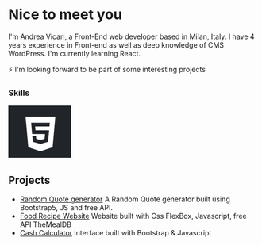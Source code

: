 ####
Nice to meet you<br>
================
I'm Andrea Vicari, a Front-End web developer based in Milan, Italy.
I have 4 years experience in Front-end as well as deep knowledge of CMS WordPress.
I'm currently learning React.

⚡ I'm looking forward to be part of some interesting projects

### Skills
<img src="https://github.com/Andrea-vicari/Andrea-vicari/blob/main/HTML_logo.png" style="width:30px:heigth:auto">



## Projects

* [Random Quote generator](https://github.com/Andrea-vicari/Random_quote_generator_API)
   A Random Quote generator built using Bootstrap5, JS and free API.
* [Food Recipe Website](https://github.com/Andrea-vicari/WorldRecipe)
   Website built with Css FlexBox, Javascript, free API TheMealDB
* [Cash Calculator](https://github.com/Andrea-vicari/Cash_register)
   Interface built with Bootstrap & Javascript
